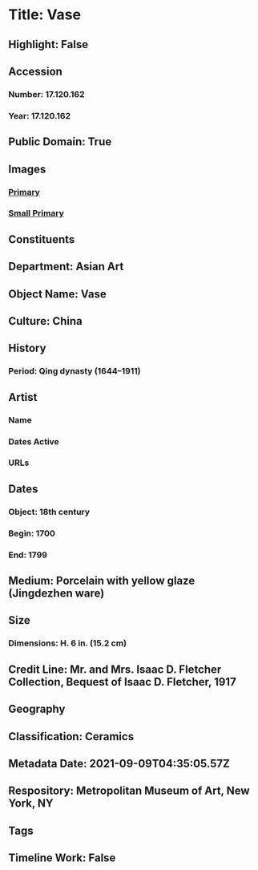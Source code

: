 # Title: Vase
## Highlight: False
## Accession
### Number: 17.120.162
### Year: 17.120.162
## Public Domain: True
## Images
### [Primary](https://images.metmuseum.org/CRDImages/as/original/36698.jpg)
### [Small Primary](https://images.metmuseum.org/CRDImages/as/web-large/36698.jpg)
## Constituents
## Department: Asian Art
## Object Name: Vase
## Culture: China
## History
### Period: Qing dynasty (1644–1911)
## Artist
### Name
### Dates Active
### URLs
## Dates
### Object: 18th century
### Begin: 1700
### End: 1799
## Medium: Porcelain with yellow glaze (Jingdezhen ware)
## Size
### Dimensions: H. 6 in. (15.2 cm)
## Credit Line: Mr. and Mrs. Isaac D. Fletcher Collection, Bequest of Isaac D. Fletcher, 1917
## Geography
## Classification: Ceramics
## Metadata Date: 2021-09-09T04:35:05.57Z
## Respository: Metropolitan Museum of Art, New York, NY
## Tags
## Timeline Work: False